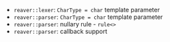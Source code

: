  * `reaver::lexer`: `CharType = char` template parameter
 * `reaver::parser`: `CharType = char` template parameter
 * `reaver::parser`: nullary rule - `rule<>`
 * `reaver::parser`: callback support
